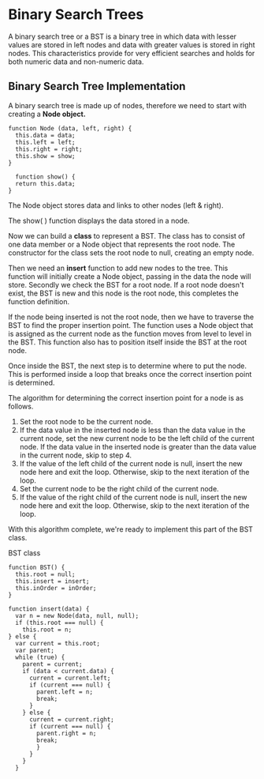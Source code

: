 # Binary Search Trees

A binary search tree or a BST is a binary tree in which data with lesser values are stored in left nodes and data with greater values is stored in right nodes. This characteristics provide for very efficient searches and holds for both numeric data and non-numeric data.

## Binary Search Tree Implementation

A binary search tree is made up of nodes, therefore we need to start with creating a **Node object.**

```text
function Node (data, left, right) {
  this.data = data;
  this.left = left;
  this.right = right;
  this.show = show;
}

  function show() {
  return this.data;
}
```

The Node object stores data and links to other nodes \(left & right\).

The show\( \) function displays the data stored in a node.

Now we can build a **class** to represent a BST. The class has to consist of one data member or a Node object that represents the root node. The constructor for the class sets the root node to null, creating an empty node.

Then we need an **insert** function to add new nodes to the tree. This function will initially create a Node object, passing in the data the node will store. Secondly we check the BST for a root node. If a root node doesn't exist, the BST is new and this node is the root node, this completes the function definition.

If the node being inserted is not the root node, then we have to traverse the BST to find the proper insertion point. The function uses a Node object that is assigned as the current node as the function moves from level to level in the BST. This function also has to position itself inside the BST at the root node.

Once inside the BST, the next step is to determine where to put the node. This is performed inside a loop that breaks once the correct insertion point is determined.

The algorithm for determining the correct insertion point for a node is as follows.

1. Set the root node to be the current node.
2. If the data value in the inserted node is less than the data value in the current node, set the new current node to be the left child of the current node. If the data value in the inserted node is greater than the data value in the current node, skip to step 4.
3. If the value of the left child of the current node is null, insert the new node here and exit the loop. Otherwise, skip to the next iteration of the loop.
4. Set the current node to be the right child of the current node.
5. If the value of the right child of the current node is null, insert the new node here and exit the loop. Otherwise, skip to the next iteration of the loop.

With this algorithm complete, we're ready to implement this part of the BST class.

BST class

```text
function BST() {
  this.root = null;
  this.insert = insert;
  this.inOrder = inOrder;
}

function insert(data) {
  var n = new Node(data, null, null);
  if (this.root === null) {
    this.root = n;
} else {
  var current = this.root;
  var parent;
  while (true) {
    parent = current;
    if (data < current.data) {
      current = current.left;
      if (current === null) {
        parent.left = n;
        break;
      }
    } else {
      current = current.right;
      if (current === null) {
        parent.right = n;
        break;
        }
      }
    }
  }
```

